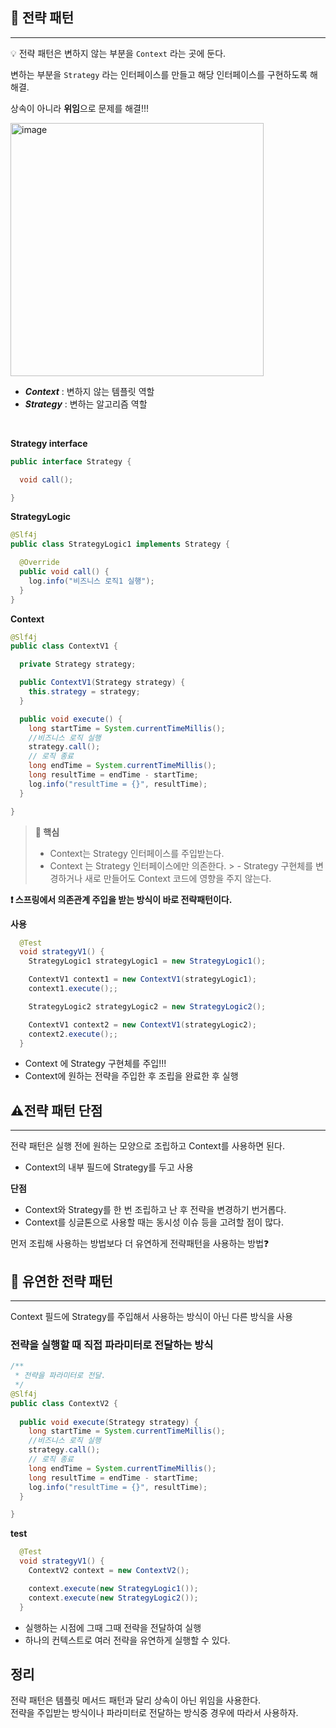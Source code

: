 ## 📌 전략 패턴

---


💡 전략 패턴은 변하지 않는 부분을 `Context` 라는 곳에 둔다.

변하는 부분을 `Strategy` 라는 인터페이스를 만들고 해당 인터페이스를 구현하도록 해 해결.

상속이 아니라 **위임**으로 문제를 해결!!!



<img width="405" alt="image" src="https://user-images.githubusercontent.com/74031333/218082026-7bfc1622-5eaa-479d-8327-9ab94ec162fc.png">

- ***Context*** : 변하지 않는 템플릿 역할
- ***Strategy*** : 변하는 알고리즘 역할

<br/>  

**Strategy interface**

```java
public interface Strategy {

  void call();

}
```

**StrategyLogic**

```java
@Slf4j
public class StrategyLogic1 implements Strategy {

  @Override
  public void call() {
    log.info("비즈니스 로직1 실행");
  }
}
```

**Context**

```java
@Slf4j
public class ContextV1 {

  private Strategy strategy;

  public ContextV1(Strategy strategy) {
    this.strategy = strategy;
  }

  public void execute() {
    long startTime = System.currentTimeMillis();
    //비즈니스 로직 실행
    strategy.call();
    // 로직 종료
    long endTime = System.currentTimeMillis();
    long resultTime = endTime - startTime;
    log.info("resultTime = {}", resultTime);
  }

}
```

> **📖 핵심**
>
> - Context는 Strategy 인터페이스를 주입받는다.
> - Context 는 Strategy 인터페이스에만 의존한다.
    >     - Strategy 구현체를 변경하거나 새로 만들어도 Context 코드에 영향을 주지 않는다.

**❗ 스프링에서 의존관계 주입을 받는 방식이 바로 전략패턴이다.**

**사용**

``` java
  @Test
  void strategyV1() {
    StrategyLogic1 strategyLogic1 = new StrategyLogic1();

    ContextV1 context1 = new ContextV1(strategyLogic1);
    context1.execute();;

    StrategyLogic2 strategyLogic2 = new StrategyLogic2();

    ContextV1 context2 = new ContextV1(strategyLogic2);
    context2.execute();;
  }
```

- Context 에 Strategy 구현체를 주입!!!
- Context에 원하는 전략을 주입한 후 조립을 완료한 후 실행

## ⚠️전략 패턴 단점

---

전략 패턴은 실행 전에 원하는 모양으로 조립하고 Context를 사용하면 된다.

- Context의 내부 필드에 Strategy를 두고 사용

**단점**

- Context와 Strategy를 한 번 조립하고 난 후 전략을 변경하기 번거롭다.
- Context를 싱글톤으로 사용할 때는 동시성 이슈 등을 고려할 점이 많다.

먼저 조립해 사용하는 방법보다 더 유연하게 전략패턴을 사용하는 방법❓

## 📌 유연한 전략 패턴

---

Context 필드에 Strategy를 주입해서 사용하는 방식이 아닌 다른 방식을 사용

### 전략을 실행할 때 직접 파라미터로 전달하는 방식

```java
/**
 * 전략을 파라미터로 전달.
 */
@Slf4j
public class ContextV2 {
  
  public void execute(Strategy strategy) {
    long startTime = System.currentTimeMillis();
    //비즈니스 로직 실행
    strategy.call();
    // 로직 종료
    long endTime = System.currentTimeMillis();
    long resultTime = endTime - startTime;
    log.info("resultTime = {}", resultTime);
  }

}
```

**test**

```  java
  @Test
  void strategyV1() {
    ContextV2 context = new ContextV2();

    context.execute(new StrategyLogic1());
    context.execute(new StrategyLogic2());
  }
```

- 실행하는 시점에 그때 그때 전략을 전달하여 실행
- 하나의 컨텍스트로 여러 전략을 유연하게 실행할 수 있다.


## 정리  
전략 패턴은 템플릿 메서드 패턴과 달리 상속이 아닌 위임을 사용한다.  
전략을 주입받는 방식이나 파라미터로 전달하는 방식중 경우에 따라서 사용하자.